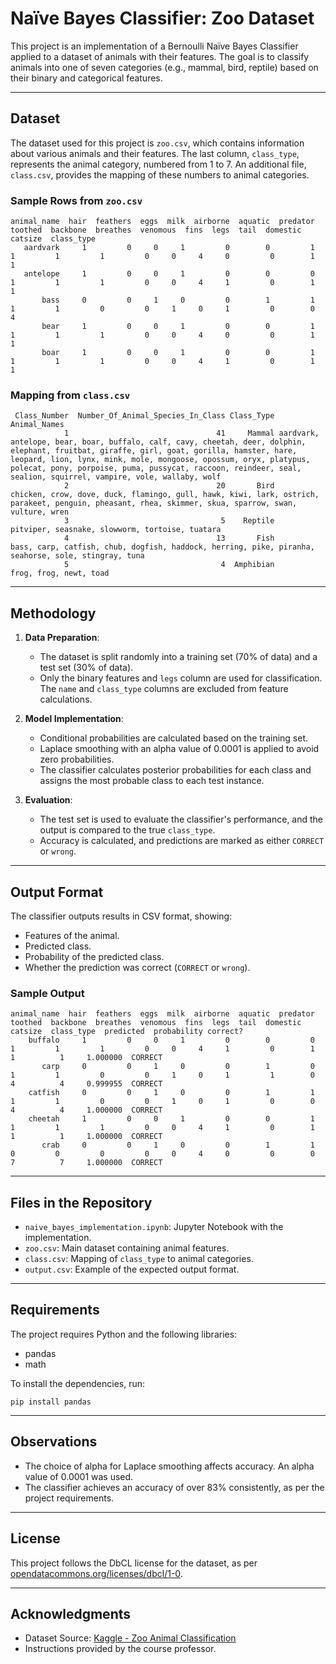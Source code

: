 # Naïve Bayes Classifier: Zoo Dataset

This project is an implementation of a Bernoulli Naïve Bayes Classifier applied to a dataset of animals with their features. The goal is to classify animals into one of seven categories (e.g., mammal, bird, reptile) based on their binary and categorical features.

---

## Dataset
The dataset used for this project is `zoo.csv`, which contains information about various animals and their features. The last column, `class_type`, represents the animal category, numbered from 1 to 7. An additional file, `class.csv`, provides the mapping of these numbers to animal categories.

### Sample Rows from `zoo.csv`
```
animal_name  hair  feathers  eggs  milk  airborne  aquatic  predator  toothed  backbone  breathes  venomous  fins  legs  tail  domestic  catsize  class_type
   aardvark     1         0     0     1         0        0         1        1         1         1         0     0     4     0         0        1           1
   antelope     1         0     0     1         0        0         0        1         1         1         0     0     4     1         0        1           1
       bass     0         0     1     0         0        1         1        1         1         0         0     1     0     1         0        0           4
       bear     1         0     0     1         0        0         1        1         1         1         0     0     4     0         0        1           1
       boar     1         0     0     1         0        0         1        1         1         1         0     0     4     1         0        1           1
```

### Mapping from `class.csv`
```
 Class_Number  Number_Of_Animal_Species_In_Class Class_Type                                                                                                                                                                                                                                                                                                                        Animal_Names
            1                                 41     Mammal aardvark, antelope, bear, boar, buffalo, calf, cavy, cheetah, deer, dolphin, elephant, fruitbat, giraffe, girl, goat, gorilla, hamster, hare, leopard, lion, lynx, mink, mole, mongoose, opossum, oryx, platypus, polecat, pony, porpoise, puma, pussycat, raccoon, reindeer, seal, sealion, squirrel, vampire, vole, wallaby, wolf
            2                                 20       Bird                                                                                                                                                                                chicken, crow, dove, duck, flamingo, gull, hawk, kiwi, lark, ostrich, parakeet, penguin, pheasant, rhea, skimmer, skua, sparrow, swan, vulture, wren
            3                                  5    Reptile                                                                                                                                                                                                                                                                                     pitviper, seasnake, slowworm, tortoise, tuatara
            4                                 13       Fish                                                                                                                                                                                                                                 bass, carp, catfish, chub, dogfish, haddock, herring, pike, piranha, seahorse, sole, stingray, tuna
            5                                  4  Amphibian                                                                                                                                                                                                                                                                                                              frog, frog, newt, toad
```

---

## Methodology
1. **Data Preparation**:
    - The dataset is split randomly into a training set (70% of data) and a test set (30% of data).
    - Only the binary features and `legs` column are used for classification. The `name` and `class_type` columns are excluded from feature calculations.

2. **Model Implementation**:
    - Conditional probabilities are calculated based on the training set.
    - Laplace smoothing with an alpha value of 0.0001 is applied to avoid zero probabilities.
    - The classifier calculates posterior probabilities for each class and assigns the most probable class to each test instance.

3. **Evaluation**:
    - The test set is used to evaluate the classifier's performance, and the output is compared to the true `class_type`.
    - Accuracy is calculated, and predictions are marked as either `CORRECT` or `wrong`.

---

## Output Format
The classifier outputs results in CSV format, showing:
- Features of the animal.
- Predicted class.
- Probability of the predicted class.
- Whether the prediction was correct (`CORRECT` or `wrong`).

### Sample Output
```
animal_name  hair  feathers  eggs  milk  airborne  aquatic  predator  toothed  backbone  breathes  venomous  fins  legs  tail  domestic  catsize  class_type  predicted  probability correct?
    buffalo     1         0     0     1         0        0         0        1         1         1         0     0     4     1         0        1           1          1     1.000000  CORRECT
       carp     0         0     1     0         0        1         0        1         1         0         0     1     0     1         1        0           4          4     0.999955  CORRECT
    catfish     0         0     1     0         0        1         1        1         1         0         0     1     0     1         0        0           4          4     1.000000  CORRECT
    cheetah     1         0     0     1         0        0         1        1         1         1         0     0     4     1         0        1           1          1     1.000000  CORRECT
       crab     0         0     1     0         0        1         1        0         0         0         0     0     4     0         0        0           7          7     1.000000  CORRECT
```

---

## Files in the Repository
- `naive_bayes_implementation.ipynb`: Jupyter Notebook with the implementation.
- `zoo.csv`: Main dataset containing animal features.
- `class.csv`: Mapping of `class_type` to animal categories.
- `output.csv`: Example of the expected output format.

---

## Requirements
The project requires Python and the following libraries:
- pandas
- math

To install the dependencies, run:
```
pip install pandas
```

---

## Observations
- The choice of alpha for Laplace smoothing affects accuracy. An alpha value of 0.0001 was used.
- The classifier achieves an accuracy of over 83% consistently, as per the project requirements.

---

## License
This project follows the DbCL license for the dataset, as per [opendatacommons.org/licenses/dbcl/1-0](https://opendatacommons.org/licenses/dbcl/1-0).

---

## Acknowledgments
- Dataset Source: [Kaggle - Zoo Animal Classification](https://www.kaggle.com/datasets/uciml/zoo-animal-classification)
- Instructions provided by the course professor.
